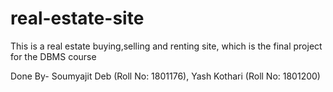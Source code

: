 # real-estate-site
This is a real estate buying,selling and renting site, which is the final project for the DBMS course

Done By- Soumyajit Deb (Roll No: 1801176),
         Yash Kothari (Roll No: 1801200)
